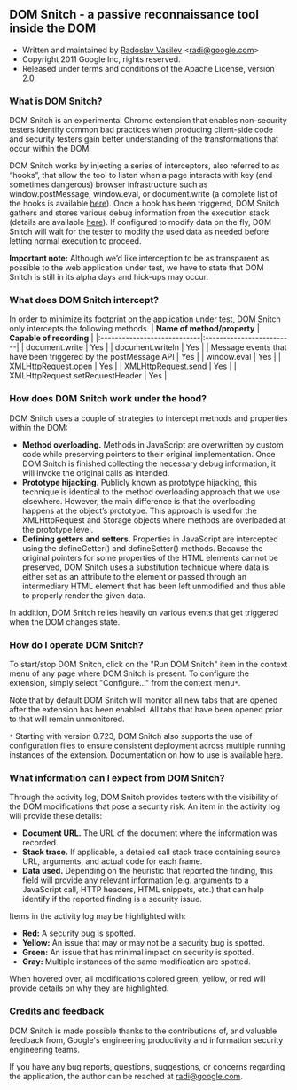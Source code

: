 ## DOM Snitch - a passive reconnaissance tool inside the DOM ##
  * Written and maintained by [Radoslav Vasilev](http://radi.r-n-d.org) <[radi@google.com](mailto:radi@google.com)>
  * Copyright 2011 Google Inc, rights reserved.
  * Released under terms and conditions of the Apache License, version 2.0.

### What is DOM Snitch? ###
DOM Snitch is an experimental Chrome extension that enables non-security testers identify common bad practices when producing client-side code and security testers gain better understanding of the transformations that occur within the DOM.

DOM Snitch works by injecting a series of interceptors, also referred to as “hooks”, that allow the tool to listen when a page interacts with key (and sometimes dangerous) browser infrastructure such as window.postMessage, window.eval, or document.write (a complete list of the hooks is available [here](DOMSnitchDoc#What_can_DOM_Snitch_intercept?.md)). Once a hook has been triggered, DOM Snitch gathers and stores various debug information from the execution stack (details are available [here](DOMSnitchDoc#What_information_can_I_expect_from_DOM_Snitch?.md)). If configured to modify data on the fly, DOM Snitch will wait for the tester to modify the used data as needed before letting normal execution to proceed.

**Important note:** Although we’d like interception to be as transparent as possible to the web application under test, we have to state that DOM Snitch is still in its alpha days and hick-ups may occur.


### What does DOM Snitch intercept? ###
In order to minimize its footprint on the application under test, DOM Snitch only intercepts the following methods.
| **Name of method/property** | **Capable of recording** |
|:----------------------------|:-------------------------|
| document.write              | Yes                      |
| document.writeln            | Yes                      |
| Message events that have been triggered by the postMessage API | Yes                      |
| window.eval                 | Yes                      |
| XMLHttpRequest.open         | Yes                      |
| XMLHttpRequest.send         | Yes                      |
| XMLHttpRequest.setRequestHeader | Yes                      |


### How does DOM Snitch work under the hood? ###
DOM Snitch uses a couple of strategies to intercept methods and properties within the DOM:
  * **Method overloading.** Methods in JavaScript are overwritten by custom code while preserving pointers to their original implementation. Once DOM Snitch is finished collecting the necessary debug information, it will invoke the original calls as intended.
  * **Prototype hijacking.** Publicly known as prototype hijacking, this technique is identical to the method overloading approach that we use elsewhere. However, the main difference is that the overloading happens at the object’s prototype. This approach is used for the XMLHttpRequest and Storage objects where methods are overloaded at the prototype level.
  * **Defining getters and setters.** Properties in JavaScript are intercepted using the defineGetter() and defineSetter() methods. Because the original pointers for some properties of the HTML elements cannot be preserved, DOM Snitch uses a substitution technique where data is either set as an attribute to the element or passed through an intermediary HTML element that has been left unmodified and thus able to properly render the given data.

In addition, DOM Snitch relies heavily on various events that get triggered when the DOM changes state.


### How do I operate DOM Snitch? ###
To start/stop DOM Snitch, click on the "Run DOM Snitch" item in the context menu of any page where DOM Snitch is present. To configure the extension, simply select "Configure…" from the context menu`*`.

Note that by default DOM Snitch will monitor all new tabs that are opened after the extension has been enabled. All tabs that have been opened prior to that will remain unmonitored.

`*` Starting with version 0.723, DOM Snitch also supports the use of configuration files to ensure consistent deployment across multiple running instances of the extension. Documentation on how to use is available [here](ConfigFiles.md).

### What information can I expect from DOM Snitch? ###
Through the activity log, DOM Snitch provides testers with the visibility of the DOM modifications that pose a security risk. An item in the activity log will provide these details:
  * **Document URL.** The URL of the document where the information was recorded.
  * **Stack trace.** If applicable, a detailed call stack trace containing source URL, arguments, and actual code for each frame.
  * **Data used.** Depending on the heuristic that reported the finding, this field will provide any relevant information (e.g. arguments to a JavaScript call, HTTP headers, HTML snippets, etc.) that can help identify if the reported finding is a security issue.


Items in the activity log may be highlighted with:
  * **Red:** A security bug is spotted.
  * **Yellow:** An issue that may or may not be a security bug is spotted.
  * **Green:** An issue that has minimal impact on security is spotted.
  * **Gray:** Multiple instances of the same modification are spotted.


When hovered over, all modifications colored green, yellow, or red will provide details on why they are highlighted.


### Credits and feedback ###
DOM Snitch is made possible thanks to the contributions of, and valuable feedback from, Google's engineering productivity and information security engineering teams.

If you have any bug reports, questions, suggestions, or concerns regarding the application, the author can be reached at [radi@google.com](mailto:radi@google.com).